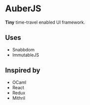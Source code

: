 # AuberJS #
**Tiny** time-travel enabled UI framework.

## Uses ##
* Snabbdom
* ImmutableJS

## Inspired by ##
* OCaml
* React
* Redux
* Mithril
